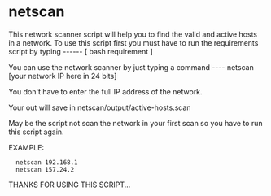 # netscan
This network scanner script will help you to find the valid and active hosts in a network. To use this script first you must have to run the requirements script by typing   ------  [ bash requirement ]

You can use the network scanner by just typing a command   ----   netscan [your network IP here in 24 bits]

You don't have to enter the full IP address of the network.

Your out will save in netscan/output/active-hosts.scan

May be the script not scan the network in your first scan so you have to run this script again.

EXAMPLE:
      
      netscan 192.168.1
      netscan 157.24.2

THANKS FOR USING THIS SCRIPT...
